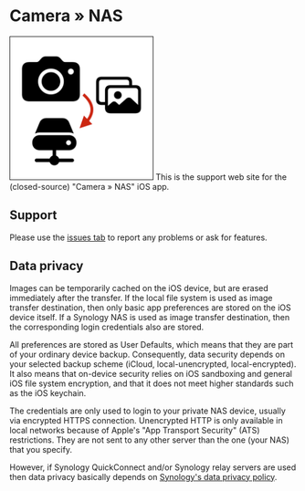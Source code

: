 # Camera » NAS
<img src="./AppIcon.png" border="1" width="250">
This is the support web site for the (closed-source) "Camera » NAS" iOS app.


## Support 
Please use the [issues tab](https://github.com/g-mocken/cam2nasSupport/issues) to report any problems or ask for features.


## Data privacy
Images can be temporarily cached on the iOS device, but are erased immediately after the transfer.
If the local file system is used as image transfer destination, then only basic app preferences are stored on the iOS device itself. If a Synology NAS is used as image transfer destination, then the corresponding login credentials also are stored.

All preferences are stored as User Defaults, which means that they are part of your ordinary device backup. Consequently, data security depends on your selected backup scheme (iCloud, local-unencrypted, local-encrypted).
It also means that on-device security relies on iOS sandboxing and general iOS file system encryption, and that it does not meet higher standards such as the iOS keychain.

The credentials are only used to login to your private NAS device, usually via encrypted HTTPS connection. Unencrypted HTTP is only available in local networks because of Apple's "App Transport Security" (ATS) restrictions. They are not sent to any other server than the one (your NAS) that you specify.

However, if Synology QuickConnect and/or Synology relay servers are used then data privacy basically depends on [Synology's data privacy policy](https://www.synology.com/en-us/company/legal/privacy). 
